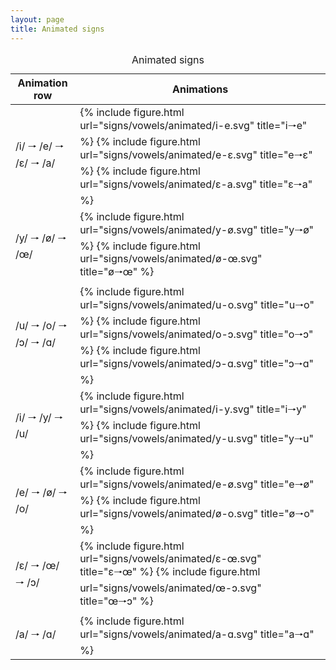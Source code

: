```yaml
---
layout: page
title: Animated signs
---
```


<table class="hcenter bottomcap">
  <caption>Animated signs</caption>
  <thead>
  <tr>
    <th>Animation row</th>
    <th>Animations</th>
  </tr>
  </thead>
  <tbody>
  <tr>
    <td>/i/ 🠒 /e/ 🠒 /ɛ/ 🠒 /a/</td>
    <td>{% include figure.html url="signs/vowels/animated/i-e.svg" title="i🠒e" %}
    {% include figure.html url="signs/vowels/animated/e-ɛ.svg" title="e🠒ɛ" %}
    {% include figure.html url="signs/vowels/animated/ɛ-a.svg" title="ɛ🠒a" %}
    </td>
  </tr>
  <tr>
    <td>/y/ 🠒 /ø/ 🠒 /œ/</td>
    <td>{% include figure.html url="signs/vowels/animated/y-ø.svg" title="y🠒ø" %}
    {% include figure.html url="signs/vowels/animated/ø-œ.svg" title="ø🠒œ" %}
    </td>
  </tr>
  <tr>
    <td>/u/ 🠒 /o/ 🠒 /ɔ/ 🠒 /ɑ/</td>
    <td>{% include figure.html url="signs/vowels/animated/u-o.svg" title="u🠒o" %}
    {% include figure.html url="signs/vowels/animated/o-ɔ.svg" title="o🠒ɔ" %}
    {% include figure.html url="signs/vowels/animated/ɔ-ɑ.svg" title="ɔ🠒ɑ" %}
    </td>
  </tr>
  <tr>
    <td>/i/ 🠒 /y/ 🠒 /u/</td>
    <td>{% include figure.html url="signs/vowels/animated/i-y.svg" title="i🠒y" %}
    {% include figure.html url="signs/vowels/animated/y-u.svg" title="y🠒u" %}
    </td>
  </tr>
  <tr>
    <td>/e/ 🠒 /ø/ 🠒 /o/</td>
    <td>{% include figure.html url="signs/vowels/animated/e-ø.svg" title="e🠒ø" %}
    {% include figure.html url="signs/vowels/animated/ø-o.svg" title="ø🠒o" %}
    </td>
  </tr>
  <tr>
    <td>/ɛ/ 🠒 /œ/ 🠒 /ɔ/</td>
    <td>{% include figure.html url="signs/vowels/animated/ɛ-œ.svg" title="ɛ🠒œ" %}
    {% include figure.html url="signs/vowels/animated/œ-ɔ.svg" title="œ🠒ɔ" %}
    </td>
  </tr>
  <tr>
    <td>/a/ 🠒 /ɑ/</td>
    <td>{% include figure.html url="signs/vowels/animated/a-ɑ.svg" title="a🠒ɑ" %}</td>
  </tr>
</tbody>
</table>

